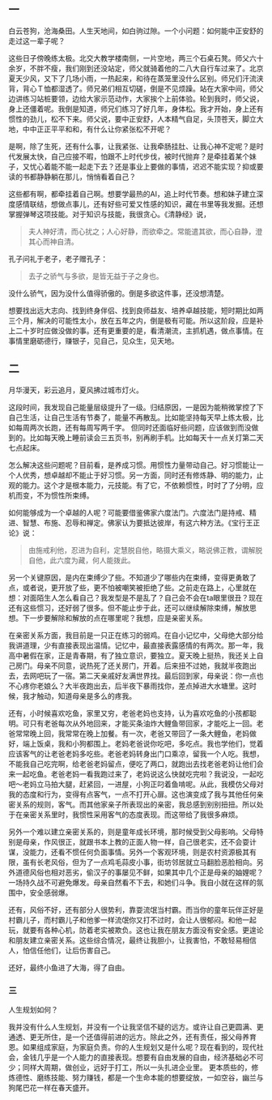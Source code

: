 ## 一
白云苍狗，沧海桑田。人生天地间，如白驹过隙。一个小问题：如何能中正安舒的走过这一辈子呢？

这些日子傍晚练太极。北交大教学楼南侧，一片空地，两三个石桌石凳。师父六十余岁，不胖不瘦，我们刚到还没站定，师父就骑着他的二八大自行车过来了。北京夏天少风，又下了几场小雨，一热起来，和待在蒸笼里没什么区别。师兄们汗流浃背，背心Ｔ恤都湿透了。师兄弟们相互切磋，倒是不见烦躁。站在大家中间，师父边讲练习站桩要领，边给大家示范动作，大家挨个上前体验。轮到我时，师父说，身上还僵着呢。我倒是知道，师兄们练习了好几年，身体松。我才开始，身上还有惯性的劲儿，松不下来。师父说，要中正安舒，人本精气自足，头顶苍天，脚立大地，中中正正平平和和，有什么让你紧张松不开呢？

是啊，除了生死，还有什么事，让我紧张、让我牵肠挂肚、让我心神不定呢？是时代发展太快，自己应接不暇，怕跟不上时代步伐，被时代抛弃？是牵挂着某个妹子，又忧心着能不能一起走下去？还是事业上要做的事情，迟迟不能实现？抑或要读的书都静静躺在那儿，悄悄看着自己？

这些都有啊，都牵挂着自己啊。想要学最热的AI，追上时代节奏。想和妹子建立深度感情联结，想做点事儿，还有好些可爱又性感的知识，藏在书里等我发掘。还想掌握弹琴这项技能。对于知识与技能，我很贪心。《清静经》说，
> 夫人神好清，而心扰之；人心好静，而欲牵之。常能遣其欲，而心自静，澄其心而神自清。

孔子问礼于老子，老子赠孔子：
> 去子之骄气与多欲，是皆无益于子之身也。

没什么骄气，因为没什么值得骄傲的。倒是多欲这件事，还没想清楚。

想要找出远大志向、找到终身伴侣、找到良师益友、培养卓越技能，短时期比如两三个月，解决的可能性太小，放在五年之内，倒是极有可能。所以这阶段，应是补上二十岁时应做没做的事。还有更重要的是，看清潮流，主抓机遇，做点事情。在事情里磨砺德行，赚银子，见自己，见众生，见天地。

## 二
月华漫天，彩云追月，夏风拂过城市灯火。

这段时间，我发现自己能量层级提升了一级。归结原因，一是因为能稍微掌控了下自己生活，让自己生活有节奏了，能量不再散乱。比如能坚持每天早上练太极，比如每周两次长跑，还有每周写两千字。
但同时还面临好些问题，应该做到而没做到的。比如每天晚上睡前读会三五页书，别再刷手机。比如每天十一点关灯第二天七点起床。

怎么解决这些问题呢？目前看，是养成习惯。用惯性力量带动自己。好习惯能让一个人优秀，想卓越却不能止于好习惯。另一方面，同时还有修炼静、明的能力，止观的能力。这个才是根本能力，元技能。有了它，不依赖惯性，时时了了分明，应机而变，不为惯性所束缚。

如何能够成为一个卓越的人呢？可能要借鉴佛家六度法门。六度法门是持戒、精进、智慧、布施、忍辱和禅定。佛家认为要抵达彼岸，有这六种方法。《宝行王正论》说：
> 由施戒利他，忍进为自利，定慧脱自他，略摄大乘义，略说佛正教，谓解脱自他，此六度为藏，何人能拨此。


另一个关键原因，是内在束缚少了些。不知道少了哪些内在束缚，变得更勇敢了点，或者说，更开放了些，更不怕被嘲笑被拒绝了些。之前走在路上，心里就在想：对面陌生人怎么看自己？我发型是不是乱了？自己会不会在ta眼里很丑？现在还有这些惯习，还好弱了很多。但不能止步于此，还可以继续解除束缚，解放思想。下一步要解除和解放的点在哪里呢？我想，应是亲密关系。

在亲密关系方面，我目前是一只正在练习的弱鸡。在自小记忆中，父母绝大部分给我讲道理，少有直接表现出温情。记忆中，最直接表露感情的有两次。那一年，我高中暑假在家，正是青春期，有了独立意识，要独立。夏天晚上挺热，我还关上自己房门。母亲不同意，说热死了还关房门，开着。后来扭不过她，我就半夜跑出去，去网吧玩了一宿。第二天亲戚好友满世界找。最后回到家，母亲说：你一点也不心疼你老娘么？大半夜跑出去，后半夜下暴雨找你，差点掉进大水塘里。这时候，我才触动，知道母亲是多么的疼我。

还有，小时候喜欢吃鱼，家里又穷，老爸老妈也支持，认为喜欢吃鱼的小孩都聪明。可只有老爸每次从外地回来，才能买条油炸大鲤鱼带回家，才能吃上一回。老爸常常晚上回，我常常在晚上加餐。有一次，老爸又带回了一条大鲤鱼，老妈做好，端上饭桌，我和小狗都围上。老妈老爸说你吃吧，多吃点。我也学他们，觉着应该客气的让老爸老妈多吃些。老爸老妈转身出门口乘凉，留我一个人吃。我想，不能我自己吃完啊，给老爸老妈留点，便吃了两口，就跑出去找老爸老妈让他们会来一起吃鱼。老爸老妈一看我跑过来了，老妈说这么快就吃完啦？我说没，一起吃吧～老妈立马拍大腿，赶紧回，一进屋，小狗正叼着鱼啃呢。从此，我模仿父母对我的态度和行为，变得有点客气，一点不打开心扉。这也演变成了我与其他任何亲密关系的规则，客气。而其他家亲子所表现出的亲密，我总感到别别扭扭。所以处于在亲密关系里时，我惯性采用客气的态度表现。而这带给了我很多麻烦。

另外一个难以建立亲密关系的，则是童年成长环境，那时候受到父母影响。父母特别是母亲，作风很正，就跟书本上教的正面人物一样，自己很老实，还不会耍计谋，没能力，还看不惯任何负面事情。另外一个客观环境，则是农村资源极其有限，虽有长老风俗，但为了一点鸡毛蒜皮小事，街坊邻居就立马翻脸恶脸相向。另外道德风俗也相对恶劣，偷汉子的事屡见不鲜，如果其中几个正是母亲的妯娌呢？一场持久战不可避免爆发。母亲自然看不下去，和她们斗争。我自小就在这样的氛围中，安全感弱爆。

还有，风俗不好，还有部分人很势利，靠耍流氓当村霸。而当你的童年玩伴正好是村霸儿子，而村霸儿子和他爹一样流氓你又打不过时，会让人很郁闷。和他一起玩，就要有各种心机，防着老实被欺负。这也让我在朋友方面没有安全感。更遑论和朋友建立亲密关系。这些综合情况，最终让我胆小，让我害怕，不敢轻易相信人，怕信任他们，让后伤害自己。

还好，最终小鱼进了大海，得了自由。

### 三

人生规划如何？

我并没有什么人生规划，并没有一个让我坚信不疑的远方。或许让自己更圆满、更通透、更无所住，是一个还值得前进的远方。除此之外，还有责任，报父母养育恩。如果组成家庭，为家庭负责。你的人生规划又是什么呢？现在看到的，现代社会，金钱几乎是一个人能力的直接表现。想要有自由发展的自由，经济基础必不可少；同样大周期，做创业，远好于打工，所以一头扎进企业里。
更本质些的，修炼德性、磨练技能、努力赚钱，都是一个生命本能的想要绽放，一如空谷，幽兰与狗尾巴花一样在春天盛开。
